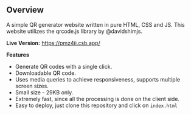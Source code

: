 ## Overview
A simple QR generator website written in pure HTML, CSS and JS. This website utilizes the qrcode.js library by @davidshimjs. 

**Live Version:** https://pmz4ii.csb.app/

**Features**

 - Generate QR codes with a single click. 
 - Downloadable QR code.
 - Uses media queries to achieve responsiveness, supports multiple screen sizes. 
 - Small size - 29KB only.
 - Extremely fast, since all the processing is done on the client side. 
 - Easy to deploy, just clone this repository and click on `index.html` 
